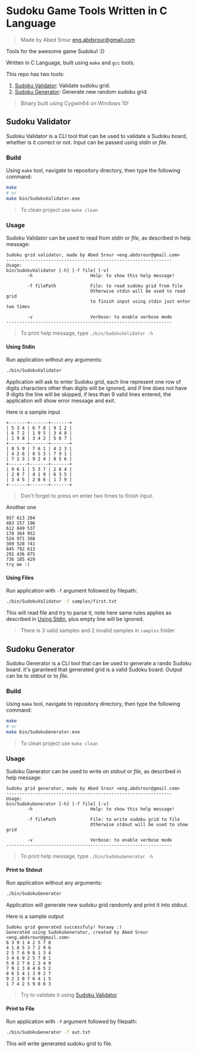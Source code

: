 # Sudoku Game Tools Written in C Language

> Made by Abed Srour <eng.abdsrour@gmail.com>

Tools for the awesome game Sudoku! :D

Written in C Language, built using `make` and `gcc` tools.

This repo has two tools:
1. [Sudoku Validator](#sudoku-validator): Validate sudoku grid.
2. [Sudoku Generator](#sudoku-generator): Generate new random sudoku grid.

> Binary built using Cygwin64 on Windows 10!

## Sudoku Validator
Sudoku Validator is a CLI tool that can be used to validate a Sudoku board, whether is it correct or not.
Input can be passed using *stdin* or *file*.

### Build
Using `make` tool, navigate to repository directory, then type the following command:
```sh
make
# or
make bin/SudokuValidator.exe
```
> To clean project use `make clean`

### Usage
Sudoku Validator can be used to read from *stdin* or *file*, as described in help message:
```
Sudoku grid validator, made by Abed Srour <eng.abdsrour@gmail.com>
---------------------------------------------------------------
Usage:
bin/SudokuValidator [-h] [-f file] [-v]
        -h                      Help: to show this help message!

        -f filePath             File: to read sudoku grid from file
                                Otherwise stdin will be used to read grid
                                to finish input using stdin just enter two times

        -v                      Verbose: to enable verbose mode
---------------------------------------------------------------
```
> To print help message, type `./bin/SudokuValidator -h`

#### Using Stdin
Run application without any arguments:
```sh
./bin/SudokuValidator
```
Application will ask to enter Sudoku grid, each line represent one row of digits
characters other than digits will be ignored, and if line does not have 9 digits
the line will be skipped, if less than 9 valid lines entered, the application
will show error message and exit.

Here is a sample input
```
+-------+-------+-------+
| 5 3 4 | 6 7 8 | 9 1 2 |
| 6 7 2 | 1 9 5 | 3 4 8 |
| 1 9 8 | 3 4 2 | 5 6 7 |
+-------+-------+-------+
| 8 5 9 | 7 6 1 | 4 2 3 |
| 4 2 6 | 8 5 3 | 7 9 1 |
| 7 1 3 | 9 2 4 | 8 5 6 |
+-------+-------+-------+
| 9 6 1 | 5 3 7 | 2 8 4 |
| 2 8 7 | 4 1 9 | 6 3 5 |
| 3 4 5 | 2 8 6 | 1 7 9 |
+-------+-------+-------+

```

> Don't forget to press on enter two times to finish input.

Another one
```
957 613 284
483 257 196
612 849 537
178 364 952
524 971 368
369 528 741
845 792 613
291 436 875
736 185 429
try me :)
```

#### Using Files
Run application with `-f` argument followed by filepath:
```sh
./bin/SudokuValidator -f samples/first.txt
```

This will read file and try to parse it, note here same rules applies as described in
[Using Stdin](#using-stdin), plus empty line will be ignored.

> There is 3 valid samples and 2 invalid samples in `samples` folder


## Sudoku Generator
Sudoku Generator is a CLI tool that can be used to generate a rando Sudoku board. it's
garanteed that generated grid is a valid Sudoku board.
Output can be to *stdout* or to *file*.

### Build
Using `make` tool, navigate to repository directory, then type the following command:
```sh
make
# or
make bin/SudokuGenerator.exe
```
> To clean project use `make clean`

### Usage
Sudoku Ganerator can be used to write on *stdout* or *file*, as described in help message:
```
Sudoku grid generator, made by Abed Srour <eng.abdsrour@gmail.com>
---------------------------------------------------------------
Usage:
bin/SudokuGenerator [-h] [-f file] [-v]
        -h                      Help: to show this help message!

        -f filePath             File: to write sudoku grid to file
                                Otherwise stdout will be used to show grid

        -v                      Verbose: to enable verbose mode
---------------------------------------------------------------
```
> To print help message, type `./bin/SudokuGenerator -h`

#### Print to Stdout
Run application without any arguments:
```sh
./bin/SudokuGenerator
```
Application will generate new sudoku grid randomly and print it into stdout.

Here is a sample output
```
Sudoku grid generated successfuly! horaay :)
Generated using SudokuGenerator, created by Abed Srour <eng.abdsrour@gmail.com>
6 3 9 1 4 2 5 7 8
4 1 8 5 3 7 2 9 6
2 5 7 6 9 8 1 3 4
3 4 6 9 2 5 7 8 1
5 8 2 7 6 1 3 4 9
7 9 1 3 8 4 6 5 2
8 6 5 4 1 3 9 2 7
9 2 3 8 7 6 4 1 5
1 7 4 2 5 9 8 6 3

```
> Try to validate it using [Sudoku Validator](#sudoku-validator)

#### Print to File
Run application with `-f` argument followed by filepath:
```sh
./bin/SudokuGenerator -f out.txt
```

This will write generated sudoku grid to file.
